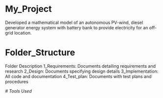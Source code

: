 # My_Project
Developed a mathematical model of an autonomous PV-wind, diesel generator energy system with battery bank to provide electricity for an off-grid location.
# Folder_Structure
Folder	Description
1_Requirements:	Documents detailing requirements and research
2_Design:	Documents specifying design details
3_Implementation:	All code and documentation
4_Test_plan:	Documents with test plans and procedures

*# Tools Used*
